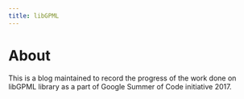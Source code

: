 ```yaml
---
title: libGPML
---
```

# About

This is a blog maintained to record the progress of the work done on libGPML library as a part of Google Summer of Code initiative 2017.